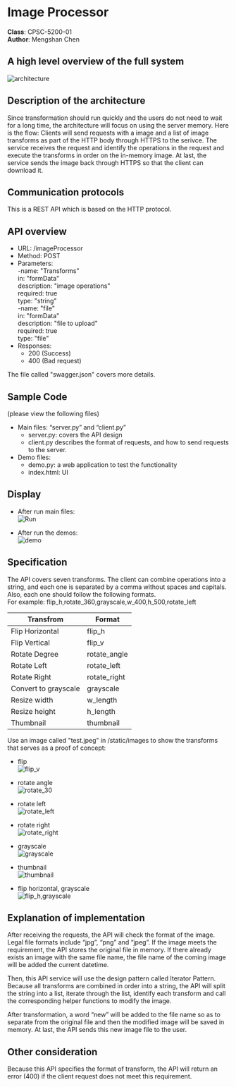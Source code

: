 # Image Processor
**Class**: CPSC-5200-01 <br/>
**Author**: Mengshan Chen <br/>

## A high level overview of the full system
![architecture](https://user-images.githubusercontent.com/38142465/54092585-1676bf80-434b-11e9-93b5-a931cd17398d.png)

## Description of the architecture
Since transformation should run quickly and the users do not need to wait for a long time, the architecture will focus on using the server memory. Here is the flow: Clients will send requests with a image and a list of image transforms as part of the HTTP body through HTTPS to the serivce. The service receives the request and identify the operations in the request and execute the transforms in order on the in-memory image. At last, the service sends the image back through HTTPS so that the client can download it. 

## Communication protocols
This is a REST API which is based on the HTTP protocol. 

## API overview 
*	URL: /imageProcessor
* Method: POST
*	Parameters: <br />
  -name: "Transforms" <br />
   in: "formData" <br />
   description: "image operations" <br />
   required: true <br />
   type: "string" <br />
  -name: "file" <br />
   in: "formData" <br />
   description: "file to upload" <br />
   required: true <br />
   type: "file" <br />
*	Responses: <br />
	* 200 (Success) <br />
  	* 400 (Bad request)<br />

The file called "swagger.json" covers more details. 

## Sample Code 
(please view the following files)<br />
- Main files: “server.py” and “client.py” 
  * server.py: covers the API design
  * client.py describes the format of requests, and how to send requests to the server. 
- Demo files: 
  * demo.py: a web application to test the functionality 
  * index.html: UI
  
## Display
- After run main files: <br />
  ![Run](https://user-images.githubusercontent.com/38142465/54094543-f5b86500-435e-11e9-81d6-a46926a6bc7e.png)
  
- After run the demos: <br />
  ![demo](https://user-images.githubusercontent.com/38142465/54092641-c4826980-434b-11e9-9515-d191b03ded33.png)
  
## Specification
The API covers seven transforms. The client can combine operations into a string, and each one is separated by a comma without spaces and capitals. Also, each one should follow the following formats.  <br />
For example: flip_h,rotate_360,grayscale,w_400,h_500,rotate_left <br />

| Transfrom | Format |
| ------------- | ------------- |
| Flip Horizontal | flip_h |
| Flip Vertical | flip_v |
| Rotate Degree | rotate_angle |
| Rotate Left | rotate_left |
| Rotate Right | rotate_right |
| Convert to grayscale | grayscale |
| Resize width | w_length |
| Resize height | h_length |
| Thumbnail | thumbnail |


Use an image called "test.jpeg" in /static/images to show the transforms that serves as a proof of concept: <br />
* flip  <br />
![flip_v](https://user-images.githubusercontent.com/38142465/54093739-21841c80-4358-11e9-8392-cddc7de12bb2.jpeg)

* rotate angle <br />
![rotate_30](https://user-images.githubusercontent.com/38142465/54093747-3b256400-4358-11e9-8ebc-bb6a7f9eeca1.jpeg)

* rotate left <br />
![rotate_left](https://user-images.githubusercontent.com/38142465/54093764-5001f780-4358-11e9-8d9a-6bd160a73ff5.jpeg)

* rotate right <br />
![rotate_right](https://user-images.githubusercontent.com/38142465/54093767-5bedb980-4358-11e9-964f-7705c7663a6a.jpeg)

* grayscale <br />
![grayscale](https://user-images.githubusercontent.com/38142465/54093770-6314c780-4358-11e9-9c55-fa99216ff32b.jpeg)

* thumbnail <br />
![thumbnail](https://user-images.githubusercontent.com/38142465/54093773-6b6d0280-4358-11e9-886d-dcae28e44e95.jpeg)

* flip horizontal, grayscale  <br />
![flip_h,grayscale](https://user-images.githubusercontent.com/38142465/54093779-732ca700-4358-11e9-9cc1-424723f50c31.jpeg)


## Explanation of implementation
After receiving the requests, the API will check the format of the image. Legal file formats include “jpg”, “png” and “jpeg”. If the image meets the requirement, the API stores the original file in memory. If there already exists an image with the same file name, the file name of the coming image will be added the current datetime. <br />

Then, this API service will use the design pattern called Iterator Pattern. Because all transforms are combined in order into a string, the API will split the string into a list, iterate through the list, identify each transform and call the corresponding helper functions to modify the image. <br />

After transformation, a word “new” will be added to the file name so as to separate from the original file and then the modified image will be saved in memory. At last, the API sends this new image file to the user.  <br />

## Other consideration
Because this API specifies the format of transform, the API will return an error (400) if the client request does not meet this requirement. 
